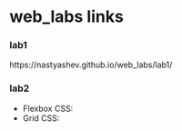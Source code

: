 # web_labs links

<h3>lab1</h3>
<p>https://nastyashev.github.io/web_labs/lab1/</p>

<h3>lab2</h3>
<ul>
  <li>Flexbox CSS: </li>
  <li>Grid CSS: </li>
</ul>
